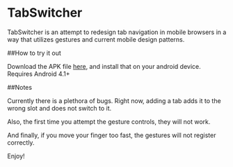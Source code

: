 TabSwitcher
===========

TabSwitcher is an attempt to redesign tab navigation in mobile browsers in a way that utilizes gestures and current mobile design patterns.

##How to try it out

Download the APK file [here](https://github.com/notonepine/TabSwitcher/raw/master/TabSwitcher.apk), and install that on your android device. Requires Android 4.1+

##Notes

Currently there is a plethora of bugs. Right now, adding a tab adds it to the wrong slot and does not switch to it.

Also, the first time you attempt the gesture controls, they will not work.

And finally, if you move your finger too fast, the gestures will not register correctly.

Enjoy!
